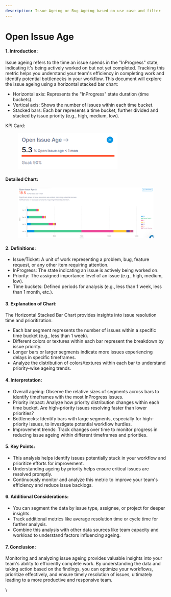 ```yaml
---
description: Issue Ageing or Bug Ageing based on use case and filter
---
```


# Open Issue Age

#### 1. Introduction:

Issue ageing refers to the time an issue spends in the "InProgress" state, indicating it's being actively worked on but not yet completed. Tracking this metric helps you understand your team's efficiency in completing work and identify potential bottlenecks in your workflow. This document will explore the issue ageing using a horizontal stacked bar chart:

* Horizontal axis: Represents the "InProgress" state duration (time buckets).
* Vertical axis: Shows the number of issues within each time bucket.
* Stacked bars: Each bar represents a time bucket, further divided and stacked by issue priority (e.g., high, medium, low).

KPI Card:

<div align="left">

<figure><img src="../../../.gitbook/assets/image (3) (1).png" alt=""><figcaption></figcaption></figure>

</div>

#### Detailed Chart:&#x20;

<figure><img src="../../../.gitbook/assets/image (5) (1).png" alt=""><figcaption></figcaption></figure>

#### 2. Definitions:

* Issue/Ticket: A unit of work representing a problem, bug, feature request, or any other item requiring attention.
* InProgress: The state indicating an issue is actively being worked on.
* Priority: The assigned importance level of an issue (e.g., high, medium, low).
* Time buckets: Defined periods for analysis (e.g., less than 1 week, less than 1 month, etc.).

#### 3. Explanation of Chart:

The Horizontal Stacked Bar Chart provides insights into issue resolution time and prioritization:

* Each bar segment represents the number of issues within a specific time bucket (e.g., less than 1 week).
* Different colors or textures within each bar represent the breakdown by issue priority.
* Longer bars or larger segments indicate more issues experiencing delays in specific timeframes.
* Analyze the distribution of colors/textures within each bar to understand priority-wise ageing trends.

#### 4. Interpretation:

* Overall ageing: Observe the relative sizes of segments across bars to identify timeframes with the most InProgress issues.
* Priority impact: Analyze how priority distribution changes within each time bucket. Are high-priority issues resolving faster than lower priorities?
* Bottlenecks: Identify bars with large segments, especially for high-priority issues, to investigate potential workflow hurdles.
* Improvement trends: Track changes over time to monitor progress in reducing issue ageing within different timeframes and priorities.

#### 5. Key Points:

* This analysis helps identify issues potentially stuck in your workflow and prioritize efforts for improvement.
* Understanding ageing by priority helps ensure critical issues are resolved promptly.
* Continuously monitor and analyze this metric to improve your team's efficiency and reduce issue backlogs.

#### 6. Additional Considerations:

* You can segment the data by issue type, assignee, or project for deeper insights.
* Track additional metrics like average resolution time or cycle time for further analysis.
* Combine this analysis with other data sources like team capacity and workload to understand factors influencing ageing.

#### 7. Conclusion:

Monitoring and analyzing issue ageing provides valuable insights into your team's ability to efficiently complete work. By understanding the data and taking action based on the findings, you can optimize your workflows, prioritize effectively, and ensure timely resolution of issues, ultimately leading to a more productive and responsive team.

\
